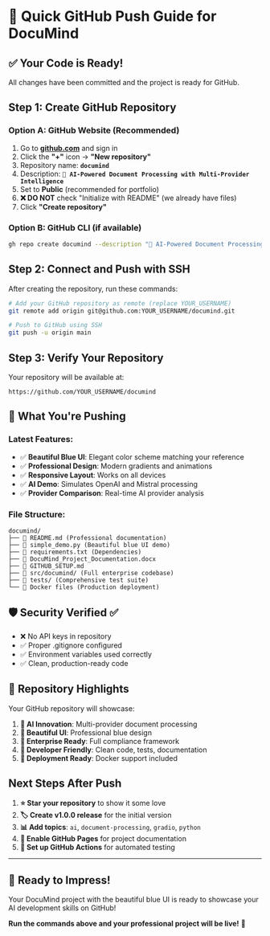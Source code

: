 # 🚀 Quick GitHub Push Guide for DocuMind

## ✅ Your Code is Ready!
All changes have been committed and the project is ready for GitHub.

## Step 1: Create GitHub Repository

### Option A: GitHub Website (Recommended)
1. Go to **[github.com](https://github.com)** and sign in
2. Click the **"+"** icon → **"New repository"**
3. Repository name: **`documind`**
4. Description: **`🧠 AI-Powered Document Processing with Multi-Provider Intelligence`**
5. Set to **Public** (recommended for portfolio)
6. **❌ DO NOT** check "Initialize with README" (we already have files)
7. Click **"Create repository"**

### Option B: GitHub CLI (if available)
```bash
gh repo create documind --description "🧠 AI-Powered Document Processing with Multi-Provider Intelligence" --public
```

## Step 2: Connect and Push with SSH

After creating the repository, run these commands:

```bash
# Add your GitHub repository as remote (replace YOUR_USERNAME)
git remote add origin git@github.com:YOUR_USERNAME/documind.git

# Push to GitHub using SSH
git push -u origin main
```

## Step 3: Verify Your Repository

Your repository will be available at:
```
https://github.com/YOUR_USERNAME/documind
```

## 🎨 What You're Pushing

### Latest Features:
- ✅ **Beautiful Blue UI**: Elegant color scheme matching your reference
- ✅ **Professional Design**: Modern gradients and animations
- ✅ **Responsive Layout**: Works on all devices
- ✅ **AI Demo**: Simulates OpenAI and Mistral processing
- ✅ **Provider Comparison**: Real-time AI provider analysis

### File Structure:
```
documind/
├── 📖 README.md (Professional documentation)
├── 🎨 simple_demo.py (Beautiful blue UI demo)
├── 🔧 requirements.txt (Dependencies)
├── 📄 DocuMind_Project_Documentation.docx
├── 🚀 GITHUB_SETUP.md
├── 📁 src/documind/ (Full enterprise codebase)
├── 🧪 tests/ (Comprehensive test suite)
└── 🐳 Docker files (Production deployment)
```

## 🛡️ Security Verified ✅

- ❌ No API keys in repository
- ✅ Proper .gitignore configured  
- ✅ Environment variables used correctly
- ✅ Clean, production-ready code

## 🌟 Repository Highlights

Your GitHub repository will showcase:

1. **🧠 AI Innovation**: Multi-provider document processing
2. **🎨 Beautiful UI**: Professional blue design
3. **🏢 Enterprise Ready**: Full compliance framework
4. **🔧 Developer Friendly**: Clean code, tests, documentation
5. **🚀 Deployment Ready**: Docker support included

## Next Steps After Push

1. **⭐ Star your repository** to show it some love
2. **🏷️ Create v1.0.0 release** for the initial version
3. **📊 Add topics**: `ai`, `document-processing`, `gradio`, `python`
4. **📝 Enable GitHub Pages** for project documentation
5. **🔄 Set up GitHub Actions** for automated testing

---

## 🎉 Ready to Impress!

Your DocuMind project with the beautiful blue UI is ready to showcase your AI development skills on GitHub! 

**Run the commands above and your professional project will be live!** 🚀